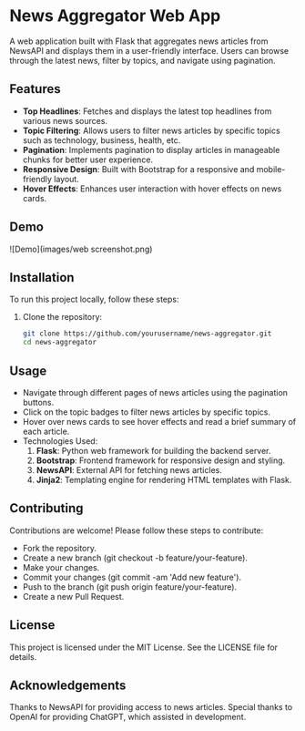 # News Aggregator Web App

A web application built with Flask that aggregates news articles from NewsAPI and displays them in a user-friendly interface. Users can browse through the latest news, filter by topics, and navigate using pagination.

## Features

- **Top Headlines**: Fetches and displays the latest top headlines from various news sources.
- **Topic Filtering**: Allows users to filter news articles by specific topics such as technology, business, health, etc.
- **Pagination**: Implements pagination to display articles in manageable chunks for better user experience.
- **Responsive Design**: Built with Bootstrap for a responsive and mobile-friendly layout.
- **Hover Effects**: Enhances user interaction with hover effects on news cards.

## Demo

![Demo](images/web screenshot.png)

## Installation

To run this project locally, follow these steps:

1. Clone the repository:

   ```bash
   git clone https://github.com/yourusername/news-aggregator.git
   cd news-aggregator

## Usage

- Navigate through different pages of news articles using the pagination buttons.
- Click on the topic badges to filter news articles by specific topics.
- Hover over news cards to see hover effects and read a brief summary of each article.
- Technologies Used:
   1. **Flask**: Python web framework for building the backend server.
   2. **Bootstrap**: Frontend framework for responsive design and styling.
   3. **NewsAPI**: External API for fetching news articles.
   4. **Jinja2**: Templating engine for rendering HTML templates with Flask.

## Contributing
Contributions are welcome! Please follow these steps to contribute:

- Fork the repository.
- Create a new branch (git checkout -b feature/your-feature).
- Make your changes.
- Commit your changes (git commit -am 'Add new feature').
- Push to the branch (git push origin feature/your-feature).
- Create a new Pull Request.

## License

This project is licensed under the MIT License. See the LICENSE file for details.

## Acknowledgements

Thanks to NewsAPI for providing access to news articles.
Special thanks to OpenAI for providing ChatGPT, which assisted in development.
